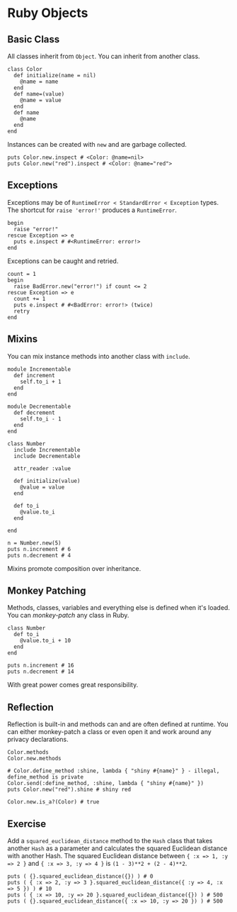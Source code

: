 Ruby Objects
============

Basic Class
-----------

All classes inherit from `Object`. You can inherit from another class.

    class Color
      def initialize(name = nil)
        @name = name
      end
      def name=(value)
        @name = value
      end
      def name
        @name
      end
    end

Instances can be created with `new` and are garbage collected.

    puts Color.new.inspect # <Color: @name=nil>
    puts Color.new("red").inspect # <Color: @name="red">

Exceptions
----------

Exceptions may be of `RuntimeError < StandardError < Exception` types. The shortcut for `raise 'error!'` produces a `RuntimeError`.

    begin
      raise "error!"
    rescue Exception => e
      puts e.inspect # #<RuntimeError: error!>
    end

Exceptions can be caught and retried.

    count = 1
    begin
      raise BadError.new("error!") if count <= 2
    rescue Exception => e
      count += 1
      puts e.inspect # #<BadError: error!> (twice)
      retry
    end

Mixins
------

You can mix instance methods into another class with `include`.

    module Incrementable
      def increment
        self.to_i + 1
      end
    end

    module Decrementable
      def decrement
        self.to_i - 1
      end
    end

    class Number
      include Incrementable
      include Decrementable  

      attr_reader :value

      def initialize(value)
        @value = value
      end

      def to_i
        @value.to_i
      end

    end

    n = Number.new(5)
    puts n.increment # 6
    puts n.decrement # 4

Mixins promote composition over inheritance.

Monkey Patching
---------------

Methods, classes, variables and everything else is defined when it's loaded. You can *monkey-patch* any class in Ruby.

    class Number
      def to_i
        @value.to_i + 10
      end
    end

    puts n.increment # 16
    puts n.decrement # 14

With great power comes great responsibility.

Reflection
----------

Reflection is built-in and methods can and are often defined at runtime. You can either monkey-patch a class or even open it and work around any privacy declarations.

    Color.methods
    Color.new.methods

    # Color.define_method :shine, lambda { "shiny #{name}" } - illegal, define_method is private
    Color.send(:define_method, :shine, lambda { "shiny #{name}" })
    puts Color.new("red").shine # shiny red

    Color.new.is_a?(Color) # true

Exercise
--------

Add a `squared_euclidean_distance` method to the `Hash` class that takes another `Hash` as a parameter and calculates the squared Euclidean distance with another Hash. The squared Euclidean distance between `{ :x => 1, :y => 2 }` and `{ :x => 3, :y => 4 }` is `(1 - 3)**2 + (2 - 4)**2`.

    puts ( {}.squared_euclidean_distance({}) ) # 0
    puts ( { :x => 2, :y => 3 }.squared_euclidean_distance({ :y => 4, :x => 5 }) ) # 10
    puts ( { :x => 10, :y => 20 }.squared_euclidean_distance({}) ) # 500
    puts ( {}.squared_euclidean_distance({ :x => 10, :y => 20 }) ) # 500
